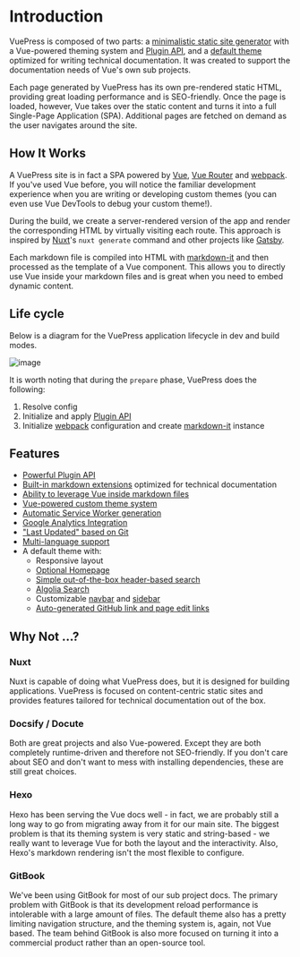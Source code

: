 # Introduction

<Bit/>

VuePress is composed of two parts: a [minimalistic static site generator](https://github.com/vuejs/vuepress/tree/master/packages/%40vuepress/core) with a Vue-powered theming system and [Plugin API](../plugin/README.md), and a [default theme](../theme/default-theme-config.md) optimized for writing technical documentation. It was created to support the documentation needs of Vue's own sub projects.

Each page generated by VuePress has its own pre-rendered static HTML, providing great loading performance and is SEO-friendly. Once the page is loaded, however, Vue takes over the static content and turns it into a full Single-Page Application (SPA). Additional pages are fetched on demand as the user navigates around the site.

## How It Works

A VuePress site is in fact a SPA powered by [Vue](http://vuejs.org/), [Vue Router](https://github.com/vuejs/vue-router) and [webpack](http://webpack.js.org/). If you've used Vue before, you will notice the familiar development experience when you are writing or developing custom themes (you can even use Vue DevTools to debug your custom theme!).

During the build, we create a server-rendered version of the app and render the corresponding HTML by virtually visiting each route. This approach is inspired by [Nuxt](https://nuxtjs.org/)'s `nuxt generate` command and other projects like [Gatsby](https://www.gatsbyjs.org/).

Each markdown file is compiled into HTML with [markdown-it](https://github.com/markdown-it/markdown-it) and then processed as the template of a Vue component. This allows you to directly use Vue inside your markdown files and is great when you need to embed dynamic content.

## Life cycle

Below is a diagram for the VuePress application lifecycle in dev and build modes.

![image](/plugin.png)

It is worth noting that during the `prepare` phase, VuePress does the following:

1. Resolve config
2. Initialize and apply [Plugin API](../plugin/README.md)
3. Initialize [webpack](http://webpack.js.org/) configuration and create [markdown-it](https://github.com/markdown-it/markdown-it) instance

## Features

- [Powerful Plugin API](../plugin/README.md)
- [Built-in markdown extensions](markdown.md) optimized for technical documentation
- [Ability to leverage Vue inside markdown files](using-vue.md)
- [Vue-powered custom theme system](custom-themes.md)
- [Automatic Service Worker generation](../config/README.md#serviceworker)
- [Google Analytics Integration](../config/README.md#ga)
- ["Last Updated" based on Git](../theme/default-theme-config.md#last-updated)
- [Multi-language support](i18n.md)
- A default theme with:
  - Responsive layout
  - [Optional Homepage](../theme/default-theme-config.md#homepage)
  - [Simple out-of-the-box header-based search](../theme/default-theme-config.md#built-in-search)
  - [Algolia Search](../theme/default-theme-config.md#algolia-search)
  - Customizable [navbar](../theme/default-theme-config.md#navbar) and [sidebar](../theme/default-theme-config.md#sidebar)
  - [Auto-generated GitHub link and page edit links](../theme/default-theme-config.md#git-repo-and-edit-links)

## Why Not ...?

### Nuxt

Nuxt is capable of doing what VuePress does, but it is designed for building applications. VuePress is focused on content-centric static sites and provides features tailored for technical documentation out of the box.

### Docsify / Docute

Both are great projects and also Vue-powered. Except they are both completely runtime-driven and therefore not SEO-friendly. If you don't care about SEO and don't want to mess with installing dependencies, these are still great choices.

### Hexo

Hexo has been serving the Vue docs well - in fact, we are probably still a long way to go from migrating away from it for our main site. The biggest problem is that its theming system is very static and string-based - we really want to leverage Vue for both the layout and the interactivity. Also, Hexo's markdown rendering isn't the most flexible to configure.

### GitBook

We've been using GitBook for most of our sub project docs. The primary problem with GitBook is that its development reload performance is intolerable with a large amount of files. The default theme also has a pretty limiting navigation structure, and the theming system is, again, not Vue based. The team behind GitBook is also more focused on turning it into a commercial product rather than an open-source tool.

